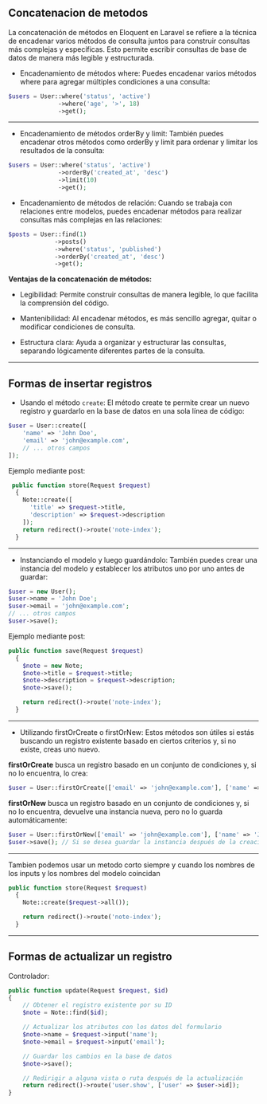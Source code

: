 ## Concatenacion de metodos

La concatenación de métodos en Eloquent en Laravel se refiere a la técnica de encadenar varios métodos de consulta juntos para construir consultas más complejas y específicas. Esto permite escribir consultas de base de datos de manera más legible y estructurada.

- Encadenamiento de métodos where: Puedes encadenar varios métodos where para agregar múltiples condiciones a una consulta:

```php
$users = User::where('status', 'active')
              ->where('age', '>', 18)
              ->get();
```

---

- Encadenamiento de métodos orderBy y limit: También puedes encadenar otros métodos como orderBy y limit para ordenar y limitar los resultados de la consulta:

```php
$users = User::where('status', 'active')
              ->orderBy('created_at', 'desc')
              ->limit(10)
              ->get();
```

- Encadenamiento de métodos de relación: Cuando se trabaja con relaciones entre modelos, puedes encadenar métodos para realizar consultas más complejas en las relaciones:

```php
$posts = User::find(1)
             ->posts()
             ->where('status', 'published')
             ->orderBy('created_at', 'desc')
             ->get();
```

**Ventajas de la concatenación de métodos:**

- Legibilidad: Permite construir consultas de manera legible, lo que facilita la comprensión del código.

- Mantenibilidad: Al encadenar métodos, es más sencillo agregar, quitar o modificar condiciones de consulta.

- Estructura clara: Ayuda a organizar y estructurar las consultas, separando lógicamente diferentes partes de la consulta.

---

## Formas de insertar registros

- Usando el método `create`: El método create te permite crear un nuevo registro y guardarlo en la base de datos en una sola línea de código:

```php
$user = User::create([
    'name' => 'John Doe',
    'email' => 'john@example.com',
    // ... otros campos
]);
```

Ejemplo mediante post:

```php
 public function store(Request $request)
  {
    Note::create([
      'title' => $request->title,
      'description' => $request->description
    ]);
    return redirect()->route('note-index');
  }
```

---

- Instanciando el modelo y luego guardándolo: También puedes crear una instancia del modelo y establecer los atributos uno por uno antes de guardar:

```php
$user = new User();
$user->name = 'John Doe';
$user->email = 'john@example.com';
// ... otros campos
$user->save();
```

Ejemplo mediante post:

```php
public function save(Request $request)
  {
    $note = new Note;
    $note->title = $request->title;
    $note->description = $request->description;
    $note->save();

    return redirect()->route('note-index');
  }
```

---

- Utilizando firstOrCreate o firstOrNew: Estos métodos son útiles si estás buscando un registro existente basado en ciertos criterios y, si no existe, creas uno nuevo.

**firstOrCreate** busca un registro basado en un conjunto de condiciones y, si no lo encuentra, lo crea:

```php
$user = User::firstOrCreate(['email' => 'john@example.com'], ['name' => 'John Doe']);
```

**firstOrNew** busca un registro basado en un conjunto de condiciones y, si no lo encuentra, devuelve una instancia nueva, pero no lo guarda automáticamente:

```php
$user = User::firstOrNew(['email' => 'john@example.com'], ['name' => 'John Doe']);
$user->save(); // Si se desea guardar la instancia después de la creación
```

---

Tambien podemos usar un metodo corto siempre y cuando los nombres de los inputs y los nombres del modelo coincidan

```php
public function store(Request $request)
  {
    Note::create($request->all());

    return redirect()->route('note-index');
  }
```

---

## Formas de actualizar un registro

Controlador:

```php
public function update(Request $request, $id)
{
    // Obtener el registro existente por su ID
    $note = Note::find($id);

    // Actualizar los atributos con los datos del formulario
    $note->name = $request->input('name');
    $note->email = $request->input('email');

    // Guardar los cambios en la base de datos
    $note->save();

    // Redirigir a alguna vista o ruta después de la actualización
    return redirect()->route('user.show', ['user' => $user->id]);
}
```

